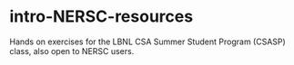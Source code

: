 # intro-NERSC-resources
Hands on exercises for the LBNL CSA Summer Student Program (CSASP) class, also open to NERSC users.
